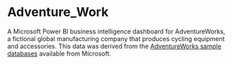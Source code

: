 # Adventure_Work
A Microsoft Power BI business intelligence dashboard for AdventureWorks, a fictional global manufacturing company that produces cycling equipment and accessories.
 This data was derived from the [AdventureWorks sample databases](https://learn.microsoft.com/en-us/sql/samples/adventureworks-install-configure) available from Microsoft.
